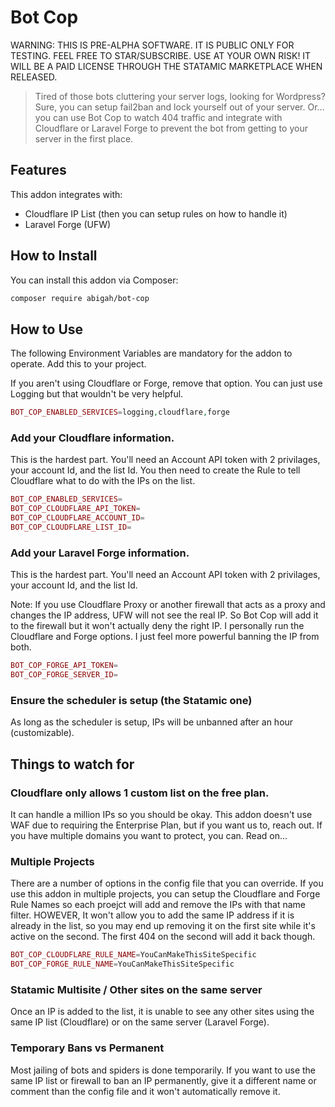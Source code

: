 # Bot Cop

WARNING: THIS IS PRE-ALPHA SOFTWARE. IT IS PUBLIC ONLY FOR TESTING. FEEL FREE TO STAR/SUBSCRIBE.
USE AT YOUR OWN RISK! IT WILL BE A PAID LICENSE THROUGH THE STATAMIC MARKETPLACE WHEN RELEASED.

> Tired of those bots cluttering your server logs, looking for Wordpress?
> Sure, you can setup fail2ban and lock yourself out of your server. Or...
> you can use Bot Cop to watch 404 traffic and integrate with Cloudflare or
> Laravel Forge to prevent the bot from getting to your server in the first
> place.

## Features

This addon integrates with:

- Cloudflare IP List (then you can setup rules on how to handle it)
- Laravel Forge (UFW)

## How to Install

You can install this addon via Composer:

```bash
composer require abigah/bot-cop
```

## How to Use

The following Environment Variables are mandatory for the addon to operate.
Add this to your project.

If you aren't using Cloudflare or Forge, remove that option. You can just use Logging but that wouldn't
be very helpful.

```php
BOT_COP_ENABLED_SERVICES=logging,cloudflare,forge
```

### Add your Cloudflare information. 
This is the hardest part. You'll need an Account API token with 2 privilages, your account Id, and the list Id. You then need to create the Rule to tell Cloudflare what to do with the IPs on the list.

```php
BOT_COP_ENABLED_SERVICES=
BOT_COP_CLOUDFLARE_API_TOKEN=
BOT_COP_CLOUDFLARE_ACCOUNT_ID=
BOT_COP_CLOUDFLARE_LIST_ID=
```


### Add your Laravel Forge information. 
This is the hardest part. You'll need an Account API token with 2 privilages, your account Id, and the list Id.

Note: If you use Cloudflare Proxy or another firewall that acts as a proxy and changes the IP address, UFW will not see the real IP. So Bot Cop will add it to the firewall but it won't actually deny the right IP. I personally run the Cloudflare and Forge options. I just feel more powerful banning the IP from both. 

```php
BOT_COP_FORGE_API_TOKEN=
BOT_COP_FORGE_SERVER_ID=
```

### Ensure the scheduler is setup (the Statamic one)
As long as the scheduler is setup, IPs will be unbanned after an hour (customizable).

## Things to watch for

### Cloudflare only allows 1 custom list on the free plan.
It can handle a million IPs so you should be okay. This addon doesn't use WAF due to requiring the Enterprise Plan, but if you want us to, reach out. If you have multiple domains you want to protect, you can. Read on...

### Multiple Projects
There are a number of options in the config file that you can override. If you use this addon in multiple projects, you can setup the Cloudflare and Forge Rule Names so each proejct will add and remove the IPs with that name filter. HOWEVER, It won't allow you to add the same IP address if it is already in the list, so you may end up removing it on the first site while it's active on the second. The first 404 on the second will add it back though.

```php
BOT_COP_CLOUDFLARE_RULE_NAME=YouCanMakeThisSiteSpecific
BOT_COP_FORGE_RULE_NAME=YouCanMakeThisSiteSpecific
```

### Statamic Multisite / Other sites on the same server
Once an IP is added to the list, it is unable to see any other sites using the same IP list (Cloudflare) or on the same server (Laravel Forge).

### Temporary Bans vs Permanent
Most jailing of bots and spiders is done temporarily. If you want to use the same IP list or firewall to ban an IP permanently, give it a different name or comment than the config file and it won't automatically remove it.



